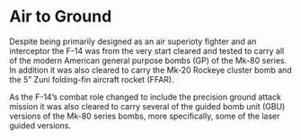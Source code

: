 # Air to Ground

Despite being primarily designed as an air superioty fighter and an interceptor the F-14 was from the very start cleared and tested to carry all of the modern American general purpose bombs (GP) of the Mk-80 series. In addition it was also cleared to carry the Mk-20 Rockeye cluster bomb and the 5” Zuni folding-fin aircraft rocket (FFAR).

As the F-14’s combat role changed to include the precision ground attack mission it was also cleared to carry several of the guided bomb unit (GBU) versions of the Mk-80 series bombs, more specifically, some of the laser guided versions.
